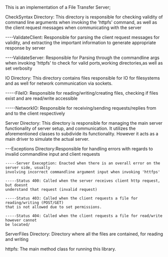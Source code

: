 This is an implementation of a File Transfer Server;

CheckSyntax Directory: 
This directory is responsible for checking validity of command line arguments when 
invoking the 'httpfs' command, as well as the client request messages when communicating 
with the server

----ValidateClient: Responsible for parsing the client request messages for validity,
and extracting the important information to generate appropriate response by server

----ValidateServer: Responsible for Parsing through the commandline args when invoking
'httpfs' to check for valid ports,working directories,as well as set verbosity

IO Directory: 
This directory contains files responsible for IO for filesystems and as well for network
communication via sockets. 

-----FileIO: Responsible for reading/writing/creating files, checking if files exist
and are read/write accessible

-----NetworkIO: Responsible for receiving/sending requests/replies from and to the client
respectively

Server Directory: 
This directory is responsible for managing the main server functionality of server setup,
and communication. It utilizes the aforementioned classes to subdivide its functionality.
 However it acts as a main driver to simulate the actual server. 
 
---Exceptions Directory:Responsible for handling errors with regards to invalid commandline
input and client requests
    
    -----Server Exeception: Enacted when there is an overall error on the server side, usually
    involving incorrect commandline argument input when invoking 'httfps'
    
    -----Status 400: Called when the server receives client http request, but doesnt
    understand that request (invalid request)
    
    -----Status 403: Called when the client requests a file for reading/writing (POST/GET)
    that is not allowed due to set permissions.
    
    -----Status 404: Called when the client requests a file for read/write however cannot 
    be located/
ServerFiles Directory:
Directory where all the files are contained, for reading and writing 


httpfs:  The main method class for running this library.


 